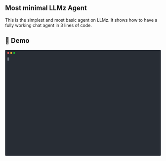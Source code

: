 ## Most minimal LLMz Agent

This is the simplest and most basic agent on LLMz. It shows how to have a fully working chat agent in 3 lines of code.

## 🎥 Demo

![Demo](./demo.svg)
